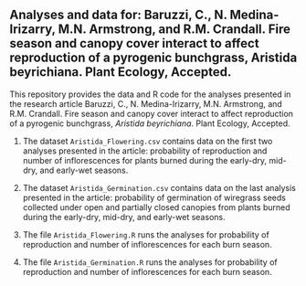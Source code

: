 ## Analyses and data for: Baruzzi, C., N. Medina-Irizarry, M.N. Armstrong, and R.M. Crandall. Fire season and canopy cover interact to affect reproduction of a pyrogenic bunchgrass, Aristida beyrichiana. Plant Ecology, Accepted.

This repository provides the data and R code for the analyses presented in the research article Baruzzi, C., N. Medina-Irizarry, M.N. Armstrong, and R.M. Crandall. Fire season and canopy cover interact to affect reproduction of a pyrogenic bunchgrass, _Aristida beyrichiana_. Plant Ecology, Accepted.

1. The dataset `Aristida_Flowering.csv` contains data on the first two analyses presented in the article: probability of reproduction and number of inflorescences for plants burned during the early-dry, mid-dry, and early-wet seasons.

2. The dataset `Aristida_Germination.csv` contains data on the last analysis presented in the article: probability of germination of wiregrass seeds collected under open and partially closed canopies from plants burned during the early-dry, mid-dry, and early-wet seasons.

3. The file `Aristida_Flowering.R` runs the  analyses for probability of reproduction and number of inflorescences for each burn season.

4. The file `Aristida_Germination.R` runs the analyses for probability of reproduction and number of inflorescences for each burn season.

